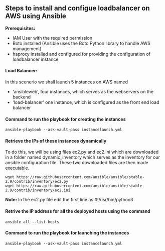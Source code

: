 ## Steps to install and configue loadbalancer on AWS using Ansible

**Prerequisites:**
* IAM User with the required permission
* Boto installed (Ansible uses the Boto Python library to handle AWS management)
* haproxy installed and configured for providing the configuration of loadbalancer instance 

#### Load Balancer:
In this scenerio we shall launch 5 instances on AWS named 
* ‘ansibleweb’, four instances, which serves as the webservers on the backend
* ‘load-balancer’ one instance, which is configured as the front end load balancer

#### Command to run the playbook for creating the instances
```
ansible-playbook --ask-vault-pass instancelaunch.yml 
```
#### Retrieve the IPs of these instances dynamically
To do this, we will be using files ec2.py and ec2.ini which are downloaded in a folder named dynamic_inventory which serves as the inventory for our ansible configuration file.
These two downloaded files are then made executable.
```
wget https://raw.githubusercontent.com/ansible/ansible/stable-2.9/contrib/inventory/ec2.py
wget https://raw.githubusercontent.com/ansible/ansible/stable-2.9/contrib/inventory/ec2.ini
```
**Note:** In the ec2.py file edit the first line as #!/usr/bin/python3

#### Retrive the IP address for all the deployed hosts using the command
```
ansible all --list-hosts
```
#### Command to run the playbook for launching the instances
```
ansible-playbook --ask-vault-pass instancelaunch.yml 
```
